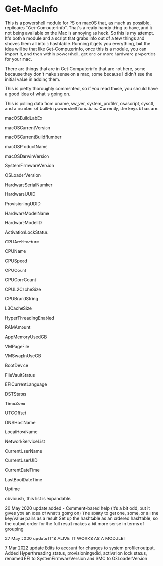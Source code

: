 # Get-MacInfo
This is a powershell module for PS on macOS that, as much as possible, replicates "Get-ComputerInfo". That's a really handy thing to have, and it not being available on the Mac is annoying as heck. So this is my attempt. It's both a module and a script that grabs info out of a few things and shoves them all into a hashtable. Running it gets you everything, but the idea will be that like Get-Computerinfo, once this is a module, you can import it, and then within powershell, get one or more hardware properties for your mac.

There are things that are in Get-Computerinfo that are not here, some because they don't make sense on a mac, some because I didn't see the initial value in adding them.

This is pretty thoroughly commented, so if you read those, you should have a good idea of what is going on.

This is pulling data from uname, sw_ver, system_profiler, osascript, sysctl, and a number of built-in powershell functions. Currently, the keys it has are:

macOSBuildLabEx

macOSCurrentVersion

macOSCurrentBuildNumber

macOSProductName

macOSDarwinVersion

SystemFirmwareVersion

OSLoaderVersion

HardwareSerialNumber

HardwareUUID

ProvisioningUDID

HardwareModelName

HardwareModelID

ActivationLockStatus

CPUArchitecture

CPUName

CPUSpeed

CPUCount

CPUCoreCount

CPUL2CacheSize

CPUBrandString

L3CacheSize

HyperThreadingEnabled

RAMAmount

AppMemoryUsedGB

VMPageFile

VMSwapInUseGB

BootDevice

FileVaultStatus

EFICurrentLanguage

DSTStatus

TimeZone

UTCOffset

DNSHostName

LocalHostName

NetworkServiceList

CurrentUserName

CurrentUserUID

CurrentDateTime

LastBootDateTime

Uptime

obviously, this list is expandable.


20 May 2020 update
added - 
  Comment-based help (it's a bit odd, but it gives you an idea of what's going on)
  The ability to get one, some, or all the key/value pairs as a result
  Set up the hashtable as an ordered hashtable, so the output order for the full result makes a bit more sense in terms of grouping
  
27 May 2020 update
IT'S ALIVE! IT WORKS AS A MODULE! 

7 Mar 2022 update
Edits to account for changes to system profiler output. Added Hyperthreading status, provisioningudid, activation lock status, renamed EFI to SystemFirmwareVersion and SMC to OSLoaderVersion
